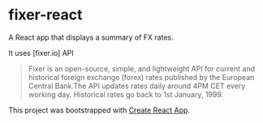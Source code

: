 # fixer-react
A React app that displays a summary of FX rates.

It uses [fixer.io] API
> Fixer is an open-source, simple, and lightweight API for current and
historical foreign exchange (forex) rates published by the European
Central Bank.The API updates rates daily around 4PM CET every working day.
Historical rates go back to 1st January, 1999.

This project was bootstrapped with
[Create React App](https://github.com/facebookincubator/create-react-app).
